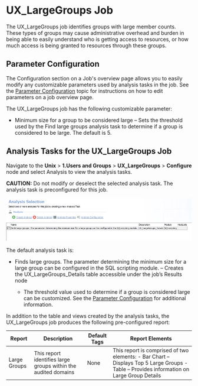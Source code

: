 # UX_LargeGroups Job

The UX_LargeGroups job identifies groups with large member counts. These types of groups may cause
administrative overhead and burden in being able to easily understand who is getting access to
resources, or how much access is being granted to resources through these groups.

## Parameter Configuration

The Configuration section on a Job's overview page allows you to easily modify any customizable
parameters used by analysis tasks in the job. See the
[Parameter Configuration](../../../admin/jobs/job/overview.md#parameter-configuration) topic for
instructions on how to edit parameters on a job overview page.

The UX_LargeGroups job has the following customizable parameter:

- Minimum size for a group to be considered large – Sets the threshold used by the Find large groups
  analysis task to determine if a group is considered to be large. The default is 5.

## Analysis Tasks for the UX_LargeGroups Job

Navigate to the **Unix** > **1.Users and Groups** > **UX_LargeGroups** > **Configure** node and
select Analysis to view the analysis tasks.

**CAUTION:** Do not modify or deselect the selected analysis task. The analysis task is
preconfigured for this job.

![Analysis Tasks for the UX_LargeGroups Job](../../../../../../static/img/product_docs/accessanalyzer/solutions/unix/usersgroups/largegroupsanalysis.webp)

The default analysis task is:

- Finds large groups. The parameter determining the minimum size for a large group can be configured
  in the SQL scripting module. – Creates the UX_LargeGroups_Details table accessible under the job’s
  Results node

    - The threshold value used to determine if a group is considered large can be customized. See
      the [Parameter Configuration](#parameter-configuration) for additional information.

In addition to the table and views created by the analysis tasks, the UX_LargeGroups job produces
the following pre-configured report:

| Report       | Description                                                    | Default Tags | Report Elements                                                                                                                           |
| ------------ | -------------------------------------------------------------- | ------------ | ----------------------------------------------------------------------------------------------------------------------------------------- |
| Large Groups | This report identifies large groups within the audited domains | None         | This report is comprised of two elements: - Bar Chart – Displays Top 5 Large Groups - Table – Provides information on Large Group Details |
